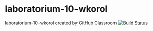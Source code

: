 # laboratorium-10-wkorol
laboratorium-10-wkorol created by GitHub Classroom
[![Build Status](https://travis-ci.com/testowanieaplikacjijavaug/laboratorium-10-wkorol.svg?branch=master)](https://travis-ci.com/testowanieaplikacjijavaug/laboratorium-10-wkorol)
